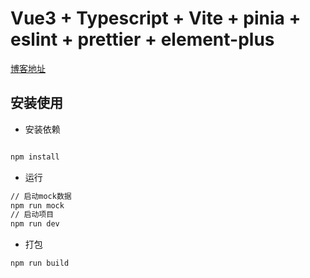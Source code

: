 # Vue3 + Typescript + Vite + pinia + eslint + prettier + element-plus

[博客地址](https://segmentfault.com/a/1190000041467227)

## 安装使用

- 安装依赖
  
```bash

npm install

```

- 运行
  
```bash
// 启动mock数据
npm run mock
// 启动项目
npm run dev
```

- 打包

```bash
npm run build
```
